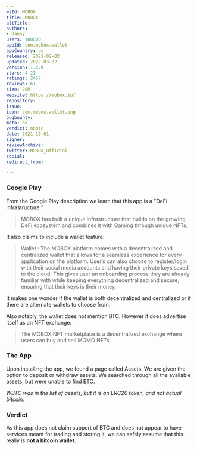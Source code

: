 ```yaml
---
wsId: MOBOX
title: MOBOX
altTitle: 
authors:
- danny
users: 100000
appId: com.mobox.wallet
appCountry: us
released: 2021-02-02
updated: 2022-03-02
version: 1.3.9
stars: 4.21
ratings: 2457
reviews: 61
size: 29M
website: https://mobox.io/
repository: 
issue: 
icon: com.mobox.wallet.png
bugbounty: 
meta: ok
verdict: nobtc
date: 2021-10-01
signer: 
reviewArchive: 
twitter: MOBOX_Official
social: 
redirect_from: 

---
```


### Google Play
From the Google Play description we learn that this app is a "DeFi infrastructure:"

> MOBOX has built a unique infrastructure that builds on the growing DeFi ecosystem and combines it with Gaming through unique NFTs.

It also claims to include a wallet feature:

> Wallet : The MOBOX platform comes with a decentralized and centralized wallet that allows for a seamless experience for every application on the platform. User’s can also choose to register/login with their social media accounts and having their private keys saved to the cloud. This gives user an onboarding process they are already familiar with while keeping everything decentralized and secure, ensuring that their keys is their money.

It makes one wonder if the wallet is both decentralized and centralized or if there are alternate wallets to choose from.

Also notably, the wallet does not mention BTC. However it does advertise itself as an NFT exchange:

> The MOBOX NFT marketplace is a decentralized exchange where users can buy and sell MOMO NFTs.

### The App
Upon installing the app, we found a page called Assets. We are given the option to deposit or withdraw assets. We searched through all the available assets, but were unable to find BTC.

_WBTC was in the list of assets, but it is an ERC20 token, and not actual bitcoin._

### Verdict
As this app does not claim support of BTC and does not appear to have services meant for trading and storing it, we can safely assume that this really is **not a bitcoin wallet.**
